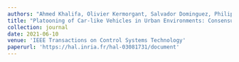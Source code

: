 ```yaml
---
authors: "Ahmed Khalifa, Olivier Kermorgant, Salvador Dominguez, Philippe Martinet"
title: "Platooning of Car-like Vehicles in Urban Environments: Consensus-based Longitudinal Control Considering Actuator Dynamics, Time Delays, and Limited Communications Capabilities"
collection: journal
date: 2021-06-10
venue: 'IEEE Transactions on Control Systems Technology'
paperurl: 'https://hal.inria.fr/hal-03081731/document'
---
```

